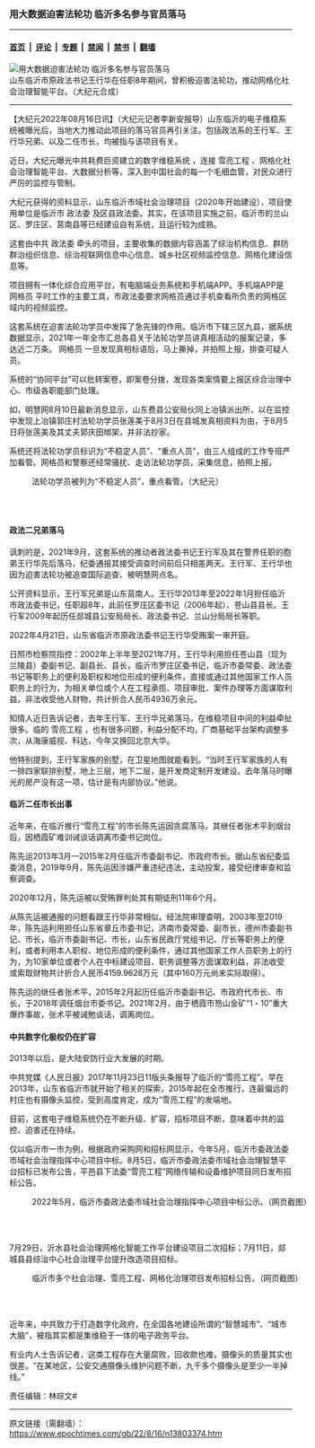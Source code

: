 ### 用大数据迫害法轮功 临沂多名参与官员落马

---

#### [首页](../../../..?n13803374) &nbsp;|&nbsp; [评论](../../../../../epoch-comment?n13803374) &nbsp;|&nbsp; [专题](../../../../../epoch-special?n13803374) &nbsp;|&nbsp; [禁闻](../../../../../epoch-news?n13803374) &nbsp;|&nbsp; [禁书](../../../../../books?n13803374) &nbsp;|&nbsp; [翻墙](https://github.com/gfw-breaker/nogfw/blob/master/README.md?n13803374)


<div><img alt="用大数据迫害法轮功 临沂多名参与官员落马" class="attachment-djy_600_400 size-djy_600_400 wp-post-image" src="https://i.epochtimes.com/assets/uploads/2021/09/id13255208-02369-2021-09-23-182927-600x400.jpg"/>
<div class="caption">
 山东临沂市原政法书记王行华在任职8年期间，曾积极迫害法轮功，推动网格化社会治理智能平台。（大纪元合成）
</div></div><hr/><div class="post_content" id="artbody" itemprop="articleBody">
 <!-- article content begin -->
 <p>
  【大纪元2022年08月16日讯】（大纪元记者李新安报导）山东临沂的电子维稳系统被曝光后，当地大力推动此项目的落马官员再引关注。包括政法系的王行军、王行华兄弟、以及二任市长，均被指与该项目有关。
 </p>
 <p>
  <ok href="https://www.epochtimes.com/gb/22/8/9/n13799087.htm">
   近日，大纪元曝光中共耗费巨资建立的数字维稳系统
  </ok>
  ，连接
  <ok href="https://www.epochtimes.com/gb/tag/%E9%9B%AA%E4%BA%AE%E5%B7%A5%E7%A8%8B.html">
   雪亮工程
  </ok>
  、网格化社会治理智能平台、大数据分析等，深入到中国社会的每一个毛细血管，对民众进行严厉的监控与管制。
 </p>
 <p>
  大纪元获得的资料显示，山东临沂市域社会治理项目（2020年开始建设），项目使用单位是临沂市
  <ok href="https://www.epochtimes.com/gb/tag/%E6%94%BF%E6%B3%95%E5%A7%94.html">
   政法委
  </ok>
  及区县政法委。其实，在该项目实施之前，临沂市的兰山区、罗庄区、莒南县等已经建设自有系统，且运行较为成熟。
 </p>
 <p>
  这套由中共
  <ok href="https://www.epochtimes.com/gb/tag/%E6%94%BF%E6%B3%95%E5%A7%94.html">
   政法委
  </ok>
  牵头的项目，主要收集的数据内容涵盖了综治机构信息、群防群治组织信息、综治视联网信息中心信息、城乡社区视频监控信息、网格化建设信息等。
 </p>
 <p>
  项目拥有一体化综合应用平台，有电脑端业务系统和手机端APP。手机端APP是
  <ok href="https://www.epochtimes.com/gb/tag/%E7%BD%91%E6%A0%BC%E5%91%98.html">
   网格员
  </ok>
  平时工作的主要工具，市政法委要求网格员通过手机查看所负责的网格区域内的视频监控。
 </p>
 <p>
  这套系统在迫害法轮功学员中发挥了急先锋的作用。临沂市下辖三区九县，据系统数据显示，2021年一年全市汇总各县关于法轮功学员讲真相活动的报案记录，多达近二万条。
  <ok href="https://www.epochtimes.com/gb/tag/%E7%BD%91%E6%A0%BC%E5%91%98.html">
   网格员
  </ok>
  一旦发现真相标语后，马上撕掉，并拍照上报，排查可疑人员。
 </p>
 <p>
  系统的“协同平台”可以批转案卷，即案卷分拨，发现各类案情要上报区综合治理中心、市级各职能部门处理。
 </p>
 <p>
  如，明慧网8月10日最新消息显示，山东费县公安局伙同上冶镇派出所，以在监控中发现上冶镇郭庄村法轮功学员张莲美于8月3日在县城发真相资料为由，于8月5日将张莲美及其丈夫郭庆田绑架，并非法抄家。
 </p>
 <p>
  系统还将法轮功学员标识为“不稳定人员”、“重点人员”，由三人组成的工作专班严加看管。网格员和警察还经常骚扰、走访法轮功学员，采集信息，拍照上报。
 </p>
 <figure aria-describedby="caption-attachment-13803397" class="wp-caption aligncenter" id="attachment_13803397" style="width: 783px">
  <ok href="https://i.epochtimes.com/assets/uploads/2022/08/id13803397-zx5.png" target="_blank">
   <img alt="" class="wp-image-13803397" src="https://i.epochtimes.com/assets/uploads/2022/08/id13803397-zx5-600x354.png"/>
  </ok>
  <br/><figcaption class="wp-caption-text" id="caption-attachment-13803397">
   法轮功学员被列为“不稳定人员”，重点看管。（大纪元）
  </figcaption><br/>
 </figure><br/>
 <h4>
  政法二兄弟落马
 </h4>
 <p>
  讽刺的是，2021年9月，这套系统的推动者政法委书记王行军及其在警界任职的胞弟王行华先后落马，纪委通报其接受调查时间前后只相差两天。王行军、王行华也因为迫害法轮功被追查国际追查、被明慧网点名。
 </p>
 <p>
  公开资料显示，王行军兄弟是山东莒南人。王行华2013年至2022年1月担任临沂市政法委书记，任职超8年，此前任罗庄区委书记（2006年起）、苍山县县长。王行军2009年起历任郯城县公安局局长、政法委书记、兰山分局局长等职。
 </p>
 <p>
  2022年4月21日，山东省临沂市原政法委书记王行华受贿案一审开庭。
 </p>
 <p>
  日照市检察院指控：2002年上半年至2021年7月，王行华利用担任苍山县（现为兰陵县）委副书记、副县长、县长，临沂市罗庄区委书记，临沂市委常委、政法委书记等职务上的便利及职权和地位形成的便利条件，直接或通过其他国家工作人员职务上的行为，为相关单位或个人在工程承揽、项目审批、案件办理等方面谋取利益，非法收受他人财物，共计折合人民币4936万余元。
 </p>
 <p>
  知情人近日告诉记者，去年王行军、王行华兄弟落马，在维稳项目中间的利益牵扯很多。临的
  <ok href="https://www.epochtimes.com/gb/tag/%E9%9B%AA%E4%BA%AE%E5%B7%A5%E7%A8%8B.html">
   雪亮工程
  </ok>
  ，也有很多问题，利益分配不均，厂商基础平台架构调整多次，从海康威视、科达，今年又换回北京大华。
 </p>
 <p>
  他特别提到，王行军家族的别墅，在卫星地图就能看到。“当时王行军家族的人有一排四家联排别墅，地上三层，地下二层，是开发商定制开发建设。去年落马时曝光的房产没有这一项，估计是有内部协议。”他说。
 </p>
 <h4>
  临沂二任市长出事
 </h4>
 <p>
  近年来，在临沂推行“雪亮工程”的市长陈先运因贪腐落马，其继任者张术平到烟台后，因栖霞矿难训诫谈话调离市委书记岗位。
 </p>
 <p>
  陈先运2013年3月—2015年2月任临沂市委副书记、市政府市长。据山东省纪委监委消息，2019年9月，陈先运因涉嫌严重违纪违法，主动投案，接受纪律审查和监察调查。
 </p>
 <p>
  2020年12月，陈先运被以受贿罪判处其有期徒刑11年6个月。
 </p>
 <p>
  从陈先运被通报的问题看跟王行华非常相似。经法院审理查明，2003年至2019年，陈先运利用担任山东省章丘市委书记，济南市委常委、副市长，德州市委副书记、市长，临沂市委副书记、市长，山东省民政厅党组书记、厅长等职务上的便利，或者利用本人职权、地位形成的便利条件，通过其他国家工作人员职务上的行为，为10家单位或者个人在中标建设项目、职务调整等方面谋取利益，非法收受或索取财物共计折合人民币4159.9628万元（其中160万元尚未实际取得）。
 </p>
 <p>
  陈先运的继任者张术平，2015年2月起历任临沂市委副书记、市政府代市长、市长，于2018年调任烟台市委书记。2021年2月，由于栖霞市笏山金矿“1・10”重大爆炸事故，张术平被诫勉谈话，调离岗位。
 </p>
 <h4>
  中共数字化极权仍在扩容
 </h4>
 <p>
  2013年以后，是大陆安防行业大发展的时期。
 </p>
 <p>
  中共党媒《人民日报》2017年11月23日11版头条报导了临沂的“雪亮工程”。早在2013年，山东省临沂市就开始了相关的探索，2015年起在全市推行，连最偏远的村庄也有摄像头监控，受到高度肯定，成为“雪亮工程”的发端地。
 </p>
 <p>
  目前，这套电子维稳系统仍在不断升级、扩容，招标项目不断，意味着中共的监控、迫害还在持续。
 </p>
 <p>
  仅以临沂市一市为例，根据政府采购网和招标网显示，今年5月，临沂市委政法委市域社会治理指挥中心项目中标。8月5日，临沂市委政法委市域社会治理智慧平台招标已发布公告，平邑县下法委“雪亮工程”网络传输和设备维护项目同日发布招标公告。
 </p>
 <figure aria-describedby="caption-attachment-13803403" class="wp-caption aligncenter" id="attachment_13803403" style="width: 600px">
  <ok href="https://i.epochtimes.com/assets/uploads/2022/08/id13803403-79663abd538d7be584437d0d68e7c2c3.jpg" target="_blank">
   <img alt="" class="size-large wp-image-13803403" src="https://i.epochtimes.com/assets/uploads/2022/08/id13803403-79663abd538d7be584437d0d68e7c2c3-600x338.jpg"/>
  </ok>
  <br/><figcaption class="wp-caption-text" id="caption-attachment-13803403">
   2022年5月，临沂市委政法委市域社会治理指挥中心项目中标公示。（网页截图）
  </figcaption><br/>
 </figure><br/>
 <p>
  7月29日，沂水县社会治理网格化智能工作平台建设项目二次招标；7月11日，郯城县县综治中心社会治理平台提升改造项目招标。
 </p>
 <figure aria-describedby="caption-attachment-13803405" class="wp-caption aligncenter" id="attachment_13803405" style="width: 600px">
  <ok href="https://i.epochtimes.com/assets/uploads/2022/08/id13803405-e44e62c620d59a32c5398f64222a34d9.png" target="_blank">
   <img alt="" class="size-large wp-image-13803405" src="https://i.epochtimes.com/assets/uploads/2022/08/id13803405-e44e62c620d59a32c5398f64222a34d9-600x429.png"/>
  </ok>
  <br/><figcaption class="wp-caption-text" id="caption-attachment-13803405">
   临沂市多个社会治理、雪亮工程、网格化治理项目发布招标公告。（网页截图）
  </figcaption><br/>
 </figure><br/>
 <p>
  近年来，中共致力于打造数字化政府，在全国各地建设所谓的“智慧城市”、“城市大脑”，被指其实都是集维稳于一体的电子政务平台。
 </p>
 <p>
  有业内人士告诉记者，这类工程存在大量腐败，回收款也难，摄像头的质量其实也很差。“在某地区，公安交通摄像头维护问题不断，九千多个摄像头是至少一半掉线。”
 </p>
 <p>
  责任编辑：林琮文#
 </p>
 <!-- article content end -->
 <div id="below_article_ad">
 </div>
</div>


---

原文链接（需翻墙）：https://www.epochtimes.com/gb/22/8/16/n13803374.htm